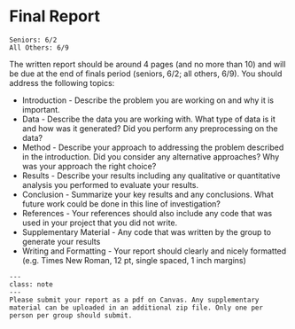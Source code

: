 # Final Report

```{admonition} Due Date
Seniors: 6/2
All Others: 6/9
```

The written report should be around 4 pages (and no more than 10) and will be due at the end of finals period (seniors, 6/2; all others, 6/9). You should address the following topics:

- Introduction - Describe the problem you are working on and why it is important.
- Data - Describe the data you are working with. What type of data is it and how was it generated? Did you perform any preprocessing on the data?
- Method - Describe your approach to addressing the problem described in the introduction. Did you consider any alternative approaches? Why was your approach the right choice?
- Results - Describe your results including any qualitative or quantitative analysis you performed to evaluate your results.
- Conclusion - Summarize your key results and any conclusions. What future work could be done in this line of investigation?
- References - Your references should also include any code that was used in your project that you did not write.
- Supplementary Material - Any code that was written by the group to generate your results
- Writing and Formatting - Your report should clearly and nicely formatted (e.g. Times New Roman, 12 pt, single spaced, 1 inch margins)

```{admonition} Submission
---
class: note
---
Please submit your report as a pdf on Canvas. Any supplementary material can be uploaded in an additional zip file. Only one per person per group should submit.
```
